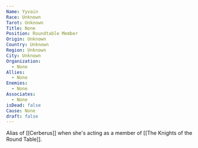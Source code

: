 ```yaml
---
Name: Yyvain
Race: Unknown
Tarot: Unknown
Title: None
Position: Roundtable Member
Origin: Unknown
Country: Unknown
Region: Unknown
City: Unknown
Organization:
  - None
Allies:
  - None
Enemies:
  - None
Associates:
  - None
isDead: false
Cause: None
draft: false
---
```

Alias of [[Cerberus]] when she's acting as a member of [[The Knights of the Round Table]]. 
